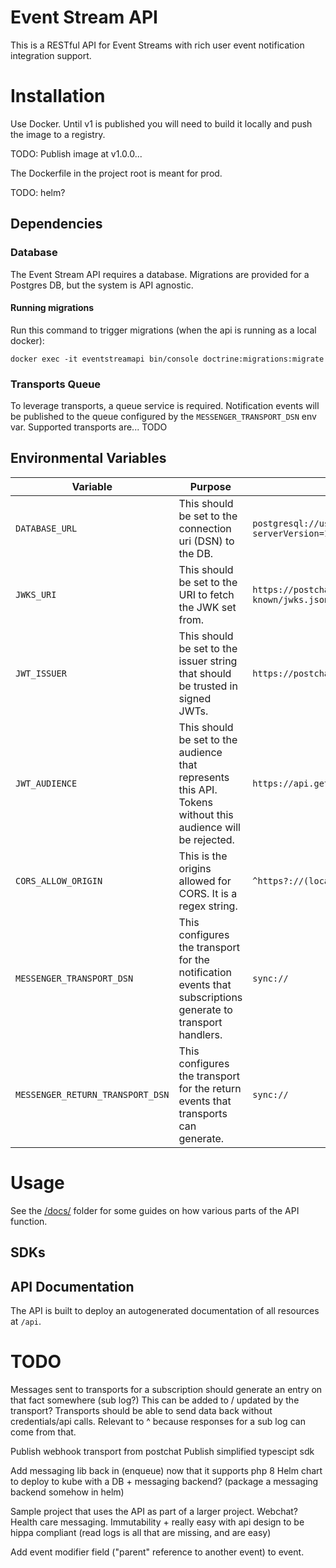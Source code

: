 # Event Stream API

This is a RESTful API for Event Streams with rich user event notification integration support.

# Installation

Use Docker. Until v1 is published you will need to build it locally and push the image to a registry.

TODO: Publish image at v1.0.0...

The Dockerfile in the project root is meant for prod.

TODO: helm?

## Dependencies

### Database

The Event Stream API requires a database. Migrations are provided for a Postgres DB, but the system is API agnostic.

#### Running migrations

Run this command to trigger migrations (when the api is running as a local docker):

```docker exec -it eventstreamapi bin/console doctrine:migrations:migrate```

### Transports Queue

To leverage transports, a queue service is required. Notification events will be published to the queue configured by 
the `MESSENGER_TRANSPORT_DSN` env var. Supported transports are... TODO


## Environmental Variables

Variable | Purpose | Example
--- | --- | ---
`DATABASE_URL`      | This should be set to the connection uri (DSN) to the DB. | `postgresql://user:password@hostname:5432/dbname?serverVersion=11&charset=utf8`
`JWKS_URI`          | This should be set to the URI to fetch the JWK set from. | `https://postchat.us.auth0.com/.well-known/jwks.json`
`JWT_ISSUER`        | This should be set to the issuer string that should be trusted in signed JWTs. | `https://postchat.us.auth0.com/`
`JWT_AUDIENCE`      | This should be set to the audience that represents this API. Tokens without this audience will be rejected. | `https://api.getpostchat.com/`
`CORS_ALLOW_ORIGIN` | This is the origins allowed for CORS. It is a regex string. | `^https?://(localhost\|127\.0\.0\.1)(:[0-9]+)?$`
`MESSENGER_TRANSPORT_DSN` | This configures the transport for the notification events that subscriptions generate to transport handlers. | `sync://`
`MESSENGER_RETURN_TRANSPORT_DSN` | This configures the transport for the return events that transports can generate. | `sync://`

# Usage

See the [/docs/](/docs/) folder for some guides on how various parts of the API function. 

## SDKs

## API Documentation

The API is built to deploy an autogenerated documentation of all resources at `/api`.

# TODO
Messages sent to transports for a subscription should generate an entry on that fact somewhere (sub log?) This can be added to / updated by the transport?
Transports should be able to send data back without credentials/api calls. Relevant to ^ because responses for a sub log can come from that.

Publish webhook transport from postchat
Publish simplified typescipt sdk

Add messaging lib back in (enqueue) now that it supports php 8
Helm chart to deploy to kube with a DB + messaging backend? (package a messaging backend somehow in helm)

Sample project that uses the API as part of a larger project. Webchat?
Health care messaging. Immutability + really easy with api design to be hippa compliant (read logs is all that are missing, and are easy)

Add event modifier field ("parent" reference to another event) to event.